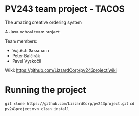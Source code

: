 # PV243 team project - TACOS
The amazing creative ordering system

A Java school team project.

Team members: 
* Vojtěch Sassmann
* Peter Balčirák
* Pavel Vyskočil

Wiki: https://github.com/LizzardCorp/pv243project/wiki


# Running the project
`git clone https://github.com/LizzardCorp/pv243project.git`
`cd pv243project`
`mvn clean install`
